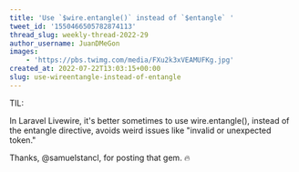 ```yaml
---
title: 'Use `$wire.entangle()` instead of `$entangle` '
tweet_id: '1550466505782874113'
thread_slug: weekly-thread-2022-29
author_username: JuanDMeGon
images:
    - 'https://pbs.twimg.com/media/FXu2k3xVEAMUFKg.jpg'
created_at: 2022-07-22T13:03:15+00:00
slug: use-wireentangle-instead-of-entangle
---
```

TIL:

In Laravel Livewire, it's better sometimes to use wire.entangle(), instead of the entangle directive, avoids weird issues like "invalid or unexpected token."

Thanks, @samuelstancl, for posting that gem. 🔥